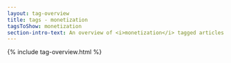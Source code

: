 ```yaml
---
layout: tag-overview
title: tags - monetization
tagsToShow: monetization
section-intro-text: An overview of <i>monetization</i> tagged articles.
---
```


{% include tag-overview.html %}
